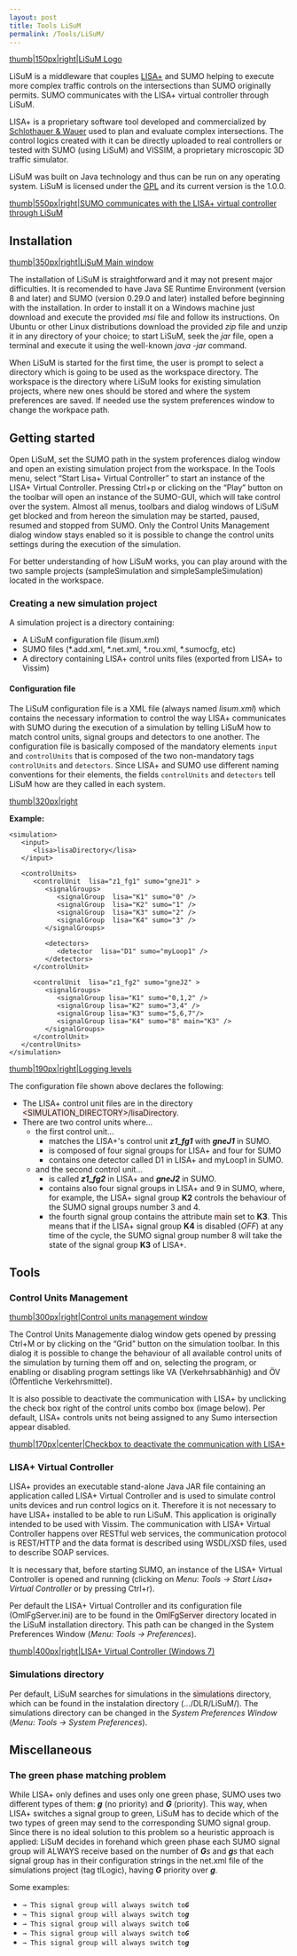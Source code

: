 ```yaml
---
layout: post
title: Tools LiSuM
permalink: /Tools/LiSuM/
---
```


[thumb|150px|right|LiSuM Logo](/File:LisaSumoIcon.png "wikilink")

LiSuM is a middleware that couples [LISA+](https://www.schlothauer.de/en/software-systems/lisa/) and SUMO helping to execute more complex traffic controls on the intersections than SUMO originally permits. SUMO communicates with the LISA+ virtual controller through LiSuM.

LISA+ is a proprietary software tool developed and commercialized by [Schlothauer & Wauer](https://www.schlothauer.de/) used to plan and evaluate complex intersections. The control logics created with it can be directly uploaded to real controllers or tested with SUMO (using LiSuM) and VISSIM, a proprietary microscopic 3D traffic simulator.

LiSuM was built on Java technology and thus can be run on any operating system. LiSuM is licensed under the [GPL](http://www.gnu.org/licenses/gpl.html) and its current version is the 1.0.0.

[thumb|550px|right|SUMO communicates with the LISA+ virtual controller through LiSuM](/File:flowws.png "wikilink")

Installation
------------

[thumb|350px|right|LiSuM Main window](/File:LISASumo.MainWindow.PNG "wikilink")

The installation of LiSuM is straightforward and it may not present major difficulties. It is recomended to have Java SE Runtime Environment (version 8 and later) and SUMO (version 0.29.0 and later) installed before beginning with the installation. In order to install it on a Windows machine just download and execute the provided *msi* file and follow its instructions. On Ubuntu or other Linux distributions download the provided *zip* file and unzip it in any directory of your choice; to start LiSuM, seek the *jar* file, open a terminal and execute it using the well-known <i>java -jar</i> command.

When LiSuM is started for the first time, the user is prompt to select a directory which is going to be used as the workspace directory. The workspace is the directory where LiSuM looks for existing simulation projects, where new ones should be stored and where the system preferences are saved. If needed use the system preferences window to change the workpace path.

Getting started
---------------

Open LiSuM, set the SUMO path in the system proferences dialog window and open an existing simulation project from the workspace. In the Tools menu, select “Start Lisa+ Virtual Controller” to start an instance of the LISA+ Virtual Controller. Pressing Ctrl+p or clicking on the “Play” button on the toolbar will open an instance of the SUMO-GUI, which will take control over the system. Almost all menus, toolbars and dialog windows of LiSuM get blocked and from hereon the simulation may be started, paused, resumed and stopped from SUMO. Only the Control Units Management dialog window stays enabled so it is possible to change the control units settings during the execution of the simulation.

For better understanding of how LiSuM works, you can play around with the two sample projects (sampleSimulation and simpleSampleSimulation) located in the workspace.

### Creating a new simulation project

A simulation project is a directory containing:

-   A LiSuM configuration file (lisum.xml)
-   SUMO files (\*.add.xml, \*.net.xml, \*.rou.xml, \*.sumocfg, etc)
-   A directory containing LISA+ control units files (exported from LISA+ to Vissim)

#### Configuration file

The LiSuM configuration file is a XML file (always named *lisum.xml*) which contains the necessary information to control the way LISA+ communicates with SUMO during the execution of a simulation by telling LiSuM how to match control units, signal groups and detectors to one another. The configuration file is basically composed of the mandatory elements `input` and `controlUnits` that is composed of the two non-mandatory tags `controlUnits` and `detectors`. Since LISA+ and SUMO use different naming conventions for their elements, the fields `controlUnits` and `detectors` tell LiSuM how are they called in each system.

[thumb|320px|right](/File:Classes.PNG "wikilink")

**Example:**

    <simulation>
       <input>
          <lisa>lisaDirectory</lisa>
       </input>

       <controlUnits>
          <controlUnit  lisa="z1_fg1" sumo="gneJ1" >
             <signalGroups>
                <signalGroup  lisa="K1" sumo="0" />
                <signalGroup  lisa="K2" sumo="1" />
                <signalGroup  lisa="K3" sumo="2" />
                <signalGroup  lisa="K4" sumo="3" />
             </signalGroups>

             <detectors>
                <detector  lisa="D1" sumo="myLoop1" />
             </detectors>
          </controlUnit>

          <controlUnit  lisa="z1_fg2" sumo="gneJ2" >
             <signalGroups>
                <signalGroup lisa="K1" sumo="0,1,2" />
                <signalGroup lisa="K2" sumo="3,4" />
                <signalGroup lisa="K3" sumo="5,6,7"/>
                <signalGroup lisa="K4" sumo="8" main="K3" />
             </signalGroups>
          </controlUnit>
       </controlUnits>
    </simulation>

[thumb|190px|right|Logging levels](/File:LoggingLevels.PNG "wikilink")

The configuration file shown above declares the following:

-   The LISA+ control unit files are in the directory <span style="background:#ffe6e6"><SIMULATION_DIRECTORY>/lisaDirectory</span>.
-   There are two control units where...
    -   the first control unit...
        -   matches the LISA+'s control unit <b><i>z1_fg1</i></b> with <b><i>gneJ1</i></b> in SUMO.
        -   is composed of four signal groups for LISA+ and four for SUMO
        -   contains one detector called D1 in LISA+ and myLoop1 in SUMO.
    -   and the second control unit...
        -   is called <b><i>z1_fg2</i></b> in LISA+ and <b><i>gneJ2</i></b> in SUMO.
        -   contains also four signal groups in LISA+ and 9 in SUMO, where, for example, the LISA+ signal group <b>K2</b> controls the behaviour of the SUMO signal groups number 3 and 4.
        -   the fourth signal group contains the attribute <span style="background:#ffe6e6">main</span> set to <b>K3</b>. This means that if the LISA+ signal group <b>K4</b> is disabled (<i>OFF</i>) at any time of the cycle, the SUMO signal group number 8 will take the state of the signal group <b>K3</b> of LISA+.

Tools
-----

### Control Units Management

[thumb|300px|right|Control units management window](/File:LISASumo.ControlUnitsOptionsWindow.PNG "wikilink")

The Control Units Managemente dialog window gets opened by pressing Ctrl+M or by clicking on the “Grid” button on the simulation toolbar. In this dialog it is possible to change the behaviour of all available control units of the simulation by turning them off and on, selecting the program, or enabling or disabling program settings like VA (Verkehrsabhänhig) and ÖV (Öffentliche Verkehrsmittel).

It is also possible to deactivate the communication with LISA+ by unclicking the check box right of the control units combo box (image below). Per default, LISA+ controls units not being assigned to any Sumo intersection appear disabled.

[thumb|170px|center|Checkbox to deactivate the communication with LISA+](/File:Controlunits_on.PNG "wikilink")

### LISA+ Virtual Controller

LISA+ provides an executable stand-alone Java JAR file containing an application called LISA+ Virtual Controller and is used to simulate control units devices and run control logics on it. Therefore it is not necessary to have LISA+ installed to be able to run LiSuM. This application is originally intended to be used with Vissim. The communication with LISA+ Virtual Controller happens over RESTful web services, the communication protocol is REST/HTTP and the data format is described using WSDL/XSD files, used to describe SOAP services.

It is necessary that, before starting SUMO, an instance of the LISA+ Virtual Controller is opened and running (clicking on *Menu: Tools -&gt; Start Lisa+ Virtual Controller* or by pressing Ctrl+r).

Per default the LISA+ Virtual Controller and its configuration file (OmlFgServer.ini) are to be found in the <span style="background:#ffe6e6">OmlFgServer</span> directory located in the LiSuM installation directory. This path can be changed in the System Preferences Window (*Menu: Tools -&gt; Preferences*).

[thumb|400px|right|LISA+ Virtual Controller (Windows 7)](/File:VirtualController.PNG "wikilink")

### Simulations directory

Per default, LiSuM searches for simulations in the <span style="background:#ffe6e6">simulations</span> directory, which can be found in the instalation directory (.../DLR/LiSuM/). The simulations directory can be changed in the <i>System Preferences Window</i> (*Menu: Tools -&gt; System Preferences*).

Miscellaneous
-------------

### The green phase matching problem

While LISA+ only defines and uses only one green phase, SUMO uses two different types of them: <b><i>g</i></b> (no priority) and <b><i>G</i></b> (priority). This way, when LISA+ switches a signal group to green, LiSuM has to decide which of the two types of green may send to the corresponding SUMO signal group. Since there is no ideal solution to this problem so a heuristic approach is applied: LiSuM decides in forehand which green phase each SUMO signal group will ALWAYS receive based on the number of <b><i>G</i></b><i>s</i> and <b><i>g</i></b><i>s</i> that each signal group has in their configuration strings in the net.xml file of the simulations project (tag tlLogic), having <b><i>G</i></b> priority over <b><i>g</i></b>.

Some examples:

-   <phase duration="31" state="GGggrrrrGGggrrrr"/>` → This signal group will always switch to `<b><i>`G`</i></b>
-   <phase duration="5"  state="yyggrrrryyggrrrr"/>` → This signal group will always switch to `<b><i>`g`</i></b>
-   <phase duration="6"  state="rrGGrrrrrrGGrrrr"/>` → This signal group will always switch to `<b><i>`G`</i></b>
-   <phase duration="5"  state="rryyrrrrrryyrrrr"/>` → This signal group will always switch to `<b><i>`G`</i></b>
-   <phase duration="31" state="rrrrGGggrrrrGggg"/>` → This signal group will always switch to `<b><i>`g`</i></b>
